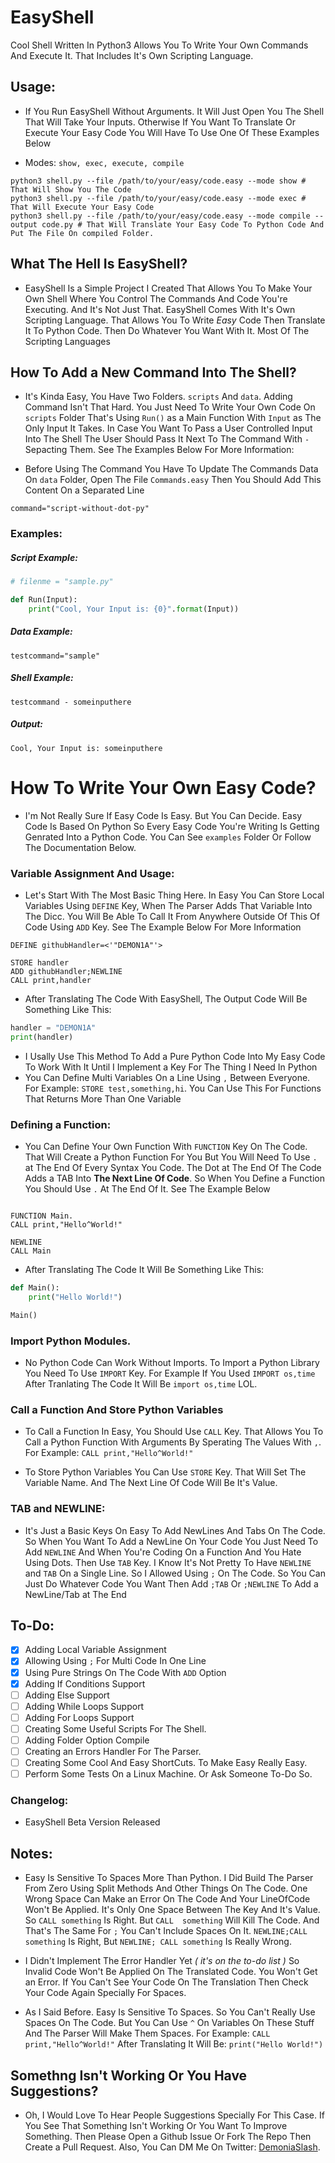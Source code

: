 # EasyShell
Cool Shell Written In Python3 Allows You To Write Your Own Commands And Execute It. That Includes It's Own Scripting Language.

## Usage:
- If You Run EasyShell Without Arguments. It Will Just Open You The Shell That Will Take Your Inputs. Otherwise If You Want To Translate Or Execute Your Easy Code You Will Have To Use One Of These Examples Below

- Modes: `show, exec, execute, compile`

```
python3 shell.py --file /path/to/your/easy/code.easy --mode show # That Will Show You The Code
python3 shell.py --file /path/to/your/easy/code.easy --mode exec # That Will Execute Your Easy Code
python3 shell.py --file /path/to/your/easy/code.easy --mode compile --output code.py # That Will Translate Your Easy Code To Python Code And Put The File On compiled Folder.
```

## What The Hell Is EasyShell?
- EasyShell Is a Simple Project I Created That Allows You To Make Your Own Shell Where You Control The Commands And Code You're Executing. And It's Not Just That. EasyShell Comes With It's Own Scripting Language. That Allows You To Write *Easy* Code Then Translate It To Python Code. Then Do Whatever You Want With It. Most Of The Scripting Languages

## How To Add a New Command Into The Shell?
- It's Kinda Easy, You Have Two Folders. `scripts` And `data`. Adding Command Isn't That Hard. You Just Need To Write Your Own Code On `scripts` Folder That's Using `Run()` as a Main Function With `Input` as The Only Input It Takes. In Case You Want To Pass a User Controlled Input Into The Shell The User Should Pass It Next To The Command With `-` Sepacting Them. See The Examples Below For More Information:

- Before Using The Command You Have To Update The Commands Data On `data` Folder, Open The File `Commands.easy` Then You Should Add This Content On a Separated Line

```
command="script-without-dot-py"
```

### Examples:
##### Script Example:
```python
# filenme = "sample.py"

def Run(Input):
    print("Cool, Your Input is: {0}".format(Input))
```

##### Data Example:
```
testcommand="sample"
```

##### Shell Example:
```
testcommand - someinputhere
```

##### Output:
```
Cool, Your Input is: someinputhere
```

# How To Write Your Own Easy Code?
- I'm Not Really Sure If Easy Code Is Easy. But You Can Decide. Easy Code Is Based On Python So Every Easy Code You're Writing Is Getting Genrated Into a Python Code. You Can See `examples` Folder Or Follow The Documentation Below.

### Variable Assignment And Usage:
- Let's Start With The Most Basic Thing Here. In Easy You Can Store Local Variables Using `DEFINE` Key, When The Parser Adds That Variable Into The Dicc. You Will Be Able To Call It From Anywhere Outside Of This Of Code Using `ADD` Key. See The Example Below For More Information

```
DEFINE githubHandler=<'"DEMON1A"'>

STORE handler
ADD githubHandler;NEWLINE
CALL print,handler
```

- After Translating The Code With EasyShell, The Output Code Will Be Something Like This:

```python
handler = "DEMON1A"
print(handler)
```

- I Usally Use This Method To Add a Pure Python Code Into My Easy Code To Work With It Until I Implement a Key For The Thing I Need In Python
- You Can Define Multi Variables On a Line Using `,` Between Everyone. For Example: `STORE test,something,hi`. You Can Use This For Functions That Returns More Than One Variable

### Defining a Function:
- You Can Define Your Own Function With `FUNCTION` Key On The Code. That Will Create a Python Function For You But You Will Need To Use `.` at The End Of Every Syntax You Code. The Dot at The End Of The Code Adds a TAB Into **The Next Line Of Code**. So When You Define a Function You Should Use `.` At The End Of It. See The Example Below

```

FUNCTION Main.
CALL print,"Hello^World!"

NEWLINE
CALL Main
```

- After Translating The Code It Will Be Something Like This:

```python
def Main():
    print("Hello World!")

Main()
```

### Import Python Modules.
- No Python Code Can Work Without Imports. To Import a Python Library You Need To Use `IMPORT` Key. For Example If You Used `IMPORT os,time` After Tranlating The Code It Will Be `import os,time` LOL.

### Call a Function And Store Python Variables
- To Call a Function In Easy, You Should Use `CALL` Key. That Allows You To Call a Python Function With Arguments By Sperating The Values With `,`. For Example: `CALL print,"Hello^World!"`

- To Store Python Variables You Can Use `STORE` Key. That Will Set The Variable Name. And The Next Line Of Code Will Be It's Value.

### TAB and NEWLINE:
- It's Just a Basic Keys On Easy To Add NewLines And Tabs On The Code. So When You Want To Add a NewLine On Your Code You Just Need To Add `NEWLINE` And When You're Coding On a Function And You Hate Using Dots. Then Use `TAB` Key. I Know It's Not Pretty To Have `NEWLINE` and `TAB` On a Single Line. So I Allowed Using `;` On The Code. So You Can Just Do Whatever Code You Want Then Add `;TAB` Or `;NEWLINE` To Add a NewLine/Tab at The End

## To-Do:
- [X] Adding Local Variable Assignment
- [X] Allowing Using `;` For Multi Code In One Line
- [X] Using Pure Strings On The Code With `ADD` Option
- [X] Adding If Conditions Support
- [ ] Adding Else Support
- [ ] Adding While Loops Support
- [ ] Adding For Loops Support
- [ ] Creating Some Useful Scripts For The Shell.
- [ ] Adding Folder Option Compile
- [ ] Creating an Errors Handler For The Parser.
- [ ] Creating Some Cool And Easy ShortCuts. To Make Easy Really Easy.
- [ ] Perform Some Tests On a Linux Machine. Or Ask Someone To-Do So.

### Changelog:
- EasyShell Beta Version Released

## Notes:
- Easy Is Sensitive To Spaces More Than Python. I Did Build The Parser From Zero Using Split Methods And Other Things On The Code. One Wrong Space Can Make an Error On The Code And Your LineOfCode Won't Be Applied. It's Only One Space Between The Key And It's Value. So `CALL something` Is Right. But `CALL  something` Will Kill The Code. And That's The Same For `;` You Can't Include Spaces On It. `NEWLINE;CALL something` Is Right, But `NEWLINE; CALL something` Is Really Wrong.

- I Didn't Implement The Error Handler Yet *( it's on the to-do list )* So Invalid Code Won't Be Applied On The Translated Code. You Won't Get an Error. If You Can't See Your Code On The Translation Then Check Your Code Again Specially For Spaces.

- As I Said Before. Easy Is Sensitive To Spaces. So You Can't Really Use Spaces On The Code. But You Can Use `^` On Variables On These Stuff And The Parser Will Make Them Spaces. For Example: `CALL print,"Hello^World!"` After Translating It Will Be: `print("Hello World!")`

## Somethng Isn't Working Or You Have Suggestions?
- Oh, I Would Love To Hear People Suggestions Specially For This Case. If You See That Something Isn't Working Or You Want To Improve Something. Then Please Open a Github Issue Or Fork The Repo Then Create a Pull Request. Also, You Can DM Me On Twitter: [DemoniaSlash](https://twitter.com/DemoniaSlash).
